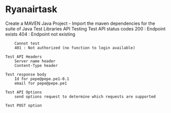 # Ryanairtask

Create a MAVEN Java Project - Import the maven dependencies for the suite of Java Test Libraries 
API Testing
    Test API status codes
        200 : Endpoint exists
        404 : Endpoint not existing
  
        Cannot test
        401 : Not authorized (no function to login available)
    
    Test API Headers
        Server name header
        Content-Type header
        
    Test response body 
        Id for pepe@pepe.pe1-0.1
        email for pepe@pepe.pe1
        
    Test API Options
        send options request to determine which requests are supported 
    
    Test POST option
    

